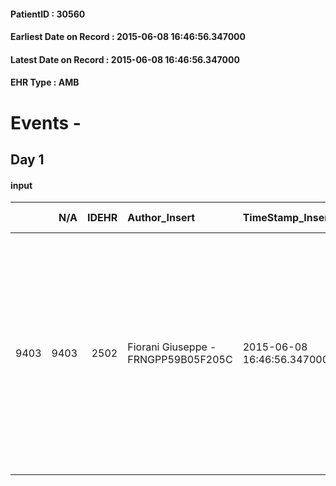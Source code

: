 
#### PatientID : 30560
#### Earliest Date on Record : 2015-06-08 16:46:56.347000
#### Latest Date on Record : 2015-06-08 16:46:56.347000
#### EHR Type : AMB

# Events - 

## Day 1

#### input
|      |    N/A |   IDEHR | Author_Insert                       | TimeStamp_Insert           | EHRType   |   PatientID |   IDDigitalSignDocument | persone_vicine   |   Unnamed: 0_x.1 |   IDANAMNESI_SOCIALE | Patient   | FamigliaAltro   | Paziente_T   | FamigliaAltro_T   |   Non_Rilevabile_x.1 | Note_Non_Rilevabile_x.1   | opt_Problemi   | Note_I                                                                                                                                                                                                                                                                        | ds_note_timori                                                                                                                                                                                                                   | chk_contr_sintomi   | chk_competenza                                 | opt_paziente_a   | opt_famiglia_a   | opt_adeguatezza   | opt_paziente_solo   | ds_note_con                                                                                                  | opt_presente_assente   | Presenza_minori   | Caregiver_principale                                    | opt_capacita         | ds_familiari_coinv   | opt_necessario   | opt_presente   | opt_risorse_ec   | opt_paziente_psi   | opt_paziente_ad   | opt_caregiver_ad   | opt_esenzione   | opt_inv_civile   |   ds_codice_es | Needs               | Domestic partnership   | Fragility      | opt_disponibilita_f   | opt_indennita_acc   | opt_legge   | opt_famiglia_psi   | opt_disponibilit_paz   |
|-----:|-------:|--------:|:------------------------------------|:---------------------------|:----------|------------:|------------------------:|:-----------------|-----------------:|---------------------:|:----------|:----------------|:-------------|:------------------|---------------------:|:--------------------------|:---------------|:------------------------------------------------------------------------------------------------------------------------------------------------------------------------------------------------------------------------------------------------------------------------------|:---------------------------------------------------------------------------------------------------------------------------------------------------------------------------------------------------------------------------------|:--------------------|:-----------------------------------------------|:-----------------|:-----------------|:------------------|:--------------------|:-------------------------------------------------------------------------------------------------------------|:-----------------------|:------------------|:--------------------------------------------------------|:---------------------|:---------------------|:-----------------|:---------------|:-----------------|:-------------------|:------------------|:-------------------|:----------------|:-----------------|---------------:|:--------------------|:-----------------------|:---------------|:----------------------|:--------------------|:------------|:-------------------|:-----------------------|
| 9403 |   9403 |    2502 | Fiorani Giuseppe - FRNGPP59B05F205C | 2015-06-08 16:46:56.347000 | AMB       |       30560 |                   84029 | N/A              |             1067 |                  683 | Si#1      | Si#1            | Parziale#2   | Si#1              |                    0 | NR                        | No#0           | Il pz ha un'informazione ampia nel merito della sua patologia oncologica e dell'aggravamento cos√¨ come documentato dai recenti accertamenti eseguiti durante il recente ricovero alla Pio X.La figlia e la seconda moglie sono informate della gravit√† e della terminalit√† | I timori della figlia Laura sono legati al fatto che la moglie del pz √® a sua volta malata oncologica,con recente riscontro di neoplasia della mammella operata ed attualmente in corso di trattamenti sistemici chemioterapici | controllo sintomi#0 | competenza/capacit√† assistenziale caregiver#0 | Congruenti#1     | Congruenti#1     | Da valutare#2     | No#0                | Vive con la moglie Alda di aa 77,a sua volta pz oncologica con esiti di recente intervento ed in corso di CT | Presente#1             | No#0              | La moglie,compatibilmente con la sua situazione clinica | Non incrementabile#2 | La figlia Laura      | Si#1             | No#0           | Adeguate#1       | No#0               | Totale#2          | Totale#2           | Si#1            | No#0             |             48 | Clinici#0;Sociali#1 | Coniuge/Convivente#0   | psico-fisica#3 | No#0                  | No#0                | No#0        | No#0               | No#0                   |


